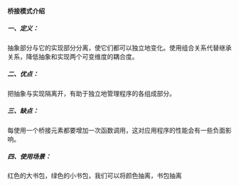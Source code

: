 #### 桥接模式介绍

##### 一、定义：
抽象部分与它的实现部分分离，使它们都可以独立地变化。使用组合关系代替继承关系，降低抽象和实现两个可变维度的耦合度。

##### 二、优点：
把抽象与实现隔离开，有助于独立地管理程序的各组成部分。

##### 三、缺点：
每使用一个桥接元素都要增加一次函数调用，这对应用程序的性能会有一些负面影响。

##### 四、使用场景：
红色的大书包，绿色的小书包，我们可以将颜色抽离，书包抽离
